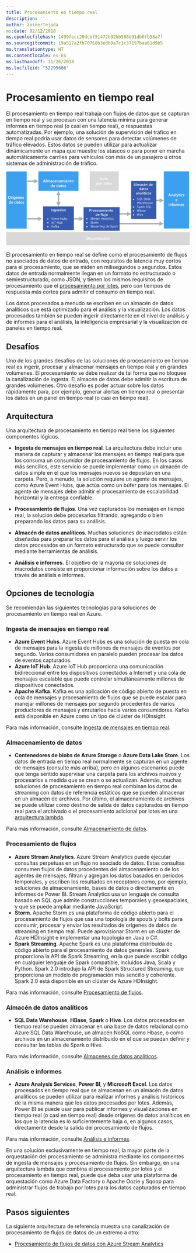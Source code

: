 ```yaml
---
title: Procesamiento en tiempo real
description: ''
author: zoinerTejada
ms:date: 02/12/2018
ms.openlocfilehash: 1499fecc20dcbf51472b92bb588b91db0fb58a7f
ms.sourcegitcommit: 19a517a2fb70768b3edb9a7c3c37197baa61d9b5
ms.translationtype: HT
ms.contentlocale: es-ES
ms.lasthandoff: 11/26/2018
ms.locfileid: "52295606"
---
```

# <a name="real-time-processing"></a>Procesamiento en tiempo real

El procesamiento en tiempo real trabaja con flujos de datos que se capturan en tiempo real y se procesan con una latencia mínima para generar informes en tiempo real (o casi en tiempo real), o respuestas automatizadas. Por ejemplo, una solución de supervisión del tráfico en tiempo real podría usar datos de sensores para detectar volúmenes de tráfico elevados. Estos datos se pueden utilizar para actualizar dinámicamente un mapa que muestre los atascos o para poner en marcha automáticamente carriles para vehículos con más de un pasajero u otros sistemas de administración de tráfico.

![](./images/real-time-pipeline.png)

El procesamiento en tiempo real se define como el procesamiento de flujos no asociados de datos de entrada, con requisitos de latencia muy cortos para el procesamiento, que se miden en milisegundos o segundos. Estos datos de entrada normalmente llegan en un formato no estructurado o semiestructurado, como JSON, y tienen los mismos requisitos de procesamiento que el [procesamiento por lotes](./batch-processing.md), pero con tiempos de respuesta más cortos para admitir el consumo en tiempo real.

Los datos procesados a menudo se escriben en un almacén de datos analíticos que está optimizado para el análisis y la visualización. Los datos procesados también se pueden ingerir directamente en el nivel de análisis y de informes para el análisis, la inteligencia empresarial y la visualización de paneles en tiempo real.

## <a name="challenges"></a>Desafíos

Uno de los grandes desafíos de las soluciones de procesamiento en tiempo real es ingerir, procesar y almacenar mensajes en tiempo real y en grandes volúmenes. El procesamiento se debe realizar de tal forma que no bloquee la canalización de ingesta. El almacén de datos debe admitir la escritura de grandes volúmenes. Otro desafío es poder actuar sobre los datos rápidamente para, por ejemplo, generar alertas en tiempo real o presentar los datos en un panel en tiempo real (o casi en tiempo real).

## <a name="architecture"></a>Arquitectura

Una arquitectura de procesamiento en tiempo real tiene los siguientes componentes lógicos.

- **Ingesta de mensajes en tiempo real**. La arquitectura debe incluir una manera de capturar y almacenar los mensajes en tiempo real para que los consuma un consumidor de procesamiento de flujos. En los casos más sencillos, este servicio se puede implementar como un almacén de datos simple en el que los mensajes nuevos se depositan en una carpeta. Pero, a menudo, la solución requiere un agente de mensajes, como Azure Event Hubs, que actúa como un búfer para los mensajes. El agente de mensajes debe admitir el procesamiento de escalabilidad horizontal y la entrega confiable.

- **Procesamiento de flujos**. Una vez capturados los mensajes en tiempo real, la solución debe procesarlos filtrando, agregando o bien preparando los datos para su análisis.

- **Almacén de datos analíticos.** Muchas soluciones de macrodatos están diseñadas para preparar los datos para el análisis y luego servir los datos procesados en un formato estructurado que se puede consultar mediante herramientas de análisis. 

- **Análisis e informes.** El objetivo de la mayoría de soluciones de macrodatos consiste en proporcionar información sobre los datos a través de análisis e informes. 

## <a name="technology-choices"></a>Opciones de tecnología

Se recomiendan las siguientes tecnologías para soluciones de procesamiento en tiempo real en Azure.

### <a name="real-time-message-ingestion"></a>Ingesta de mensajes en tiempo real

- **Azure Event Hubs**. Azure Event Hubs es una solución de puesta en cola de mensajes para la ingesta de millones de mensajes de eventos por segundo. Varios consumidores en paralelo pueden procesar los datos de eventos capturados.
- **Azure IoT Hub**. Azure IoT Hub proporciona una comunicación bidireccional entre los dispositivos conectados a Internet y una cola de mensajes escalable que puede controlar simultáneamente millones de dispositivos conectados.
- **Apache Kafka**. Kafka es una aplicación de código abierto de puesta en cola de mensajes y procesamiento de flujos que se puede escalar para manejar millones de mensajes por segundo procedentes de varios productores de mensajes y enrutarlos hacia varios consumidores. Kafka está disponible en Azure como un tipo de clúster de HDInsight.

Para más información, consulte [Ingesta de mensajes en tiempo real](../technology-choices/real-time-ingestion.md).

### <a name="data-storage"></a>Almacenamiento de datos

- **Contenedores de blobs de Azure Storage** o **Azure Data Lake Store**. Los datos de entrada en tiempo real normalmente se capturan en un agente de mensajes (consulte más arriba), pero en algunos escenarios puede que tenga sentido supervisar una carpeta para los archivos nuevos y procesarlos a medida que se crean o se actualizan. Además, muchas soluciones de procesamiento en tiempo real combinan los datos de streaming con datos de referencia estáticos que se pueden almacenar en un almacén de archivos. Por último, el almacenamiento de archivos se puede utilizar como destino de salida de datos capturados en tiempo real para el archivado o el procesamiento adicional por lotes en una [arquitectura lambda](../big-data/index.md#lambda-architecture).

Para más información, consulte [Almacenamiento de datos](../technology-choices/data-storage.md).

### <a name="stream-processing"></a>Procesamiento de flujos

- **Azure Stream Analytics**. Azure Stream Analytics puede ejecutar consultas perpetuas en un flujo no asociado de datos. Estas consultas consumen flujos de datos procedentes del almacenamiento o de los agentes de mensajes, filtran y agregan los datos basados en períodos temporales, y escriben los resultados en receptores como, por ejemplo, soluciones de almacenamiento, bases de datos o directamente en informes de Power BI. Stream Analytics usa un lenguaje de consulta basado en SQL que admite construcciones temporales y geoespaciales, y que se puede ampliar mediante JavaScript.
- **Storm**. Apache Storm es una plataforma de código abierto para el procesamiento de flujos que usa una topología de spouts y bolts para consumir, procesar y enviar los resultados de orígenes de datos de streaming en tiempo real. Puede aprovisionar Storm en un clúster de Azure HDInsight e implementar una topología en Java o C#.
- **Spark Streaming**. Apache Spark es una plataforma distribuida de código abierto para el procesamiento de datos generales. Spark proporciona la API de Spark Streaming, en la que puede escribir código en cualquier lenguaje de Spark compatible, incluidos Java, Scala y Python. Spark 2.0 introdujo la API de Spark Structured Streaming, que proporciona un modelo de programación más sencillo y coherente. Spark 2.0 está disponible en un clúster de Azure HDInsight.

Para más información, consulte [Procesamiento de flujos](../technology-choices/stream-processing.md).

### <a name="analytical-data-store"></a>Almacén de datos analíticos

- **SQL Data Warehouse**, **HBase**, **Spark** o **Hive**. Los datos procesados en tiempo real se pueden almacenar en una base de datos relacional como Azure SQL Data Warehouse, un almacén NoSQL como Hbase, o como archivos en un almacenamiento distribuido en el que se puedan definir y consultar las tablas de Spark o Hive.

Para más información, consulte [Almacenes de datos analíticos](../technology-choices/analytical-data-stores.md).

### <a name="analytics-and-reporting"></a>Análisis e informes

- **Azure Analysis Services**, **Power BI**, y **Microsoft Excel**. Los datos procesados en tiempo real que se almacenan en un almacén de datos analíticos se pueden utilizar para realizar informes y análisis históricos de la misma manera que los datos procesados por lotes. Además, Power BI se puede usar para publicar informes y visualizaciones en tiempo real (o casi en tiempo real) desde orígenes de datos analíticos en los que la latencia es lo suficientemente baja o, en algunos casos, directamente desde la salida del procesamiento de flujos.

Para más información, consulte [Análisis e informes](../technology-choices/analysis-visualizations-reporting.md).

En una solución exclusivamente en tiempo real, la mayor parte de la orquestación del procesamiento se administra mediante los componentes de ingesta de mensajes y procesamiento de flujos. Sin embargo, en una arquitectura lambda que combina el procesamiento por lotes y el procesamiento en tiempo real, puede que deba usar una plataforma de orquestación como Azure Data Factory o Apache Oozie y Sqoop para administrar flujos de trabajo por lotes para los datos capturados en tiempo real.

## <a name="next-steps"></a>Pasos siguientes

La siguiente arquitectura de referencia muestra una canalización de procesamiento de flujos de datos de un extremo a otro:

- [Procesamiento de flujos de datos con Azure Stream Analytics](../../reference-architectures/data/stream-processing-stream-analytics.md)